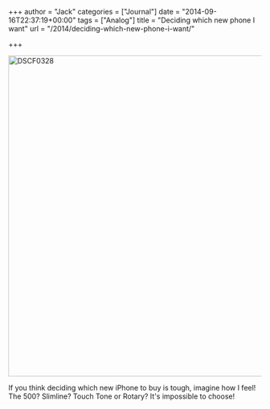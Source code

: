 +++
author = "Jack"
categories = ["Journal"]
date = "2014-09-16T22:37:19+00:00"
tags = ["Analog"]
title = "Deciding which new phone I want"
url = "/2014/deciding-which-new-phone-i-want/"

+++

<img src="/img/2014/09/DSCF0328.jpg" alt="DSCF0328" title="DSCF0328.jpg" border="0" width="800" height="639" />

If you think deciding which new iPhone to buy is tough, imagine how I feel! The 500? Slimline? Touch Tone or Rotary? It's impossible to choose!